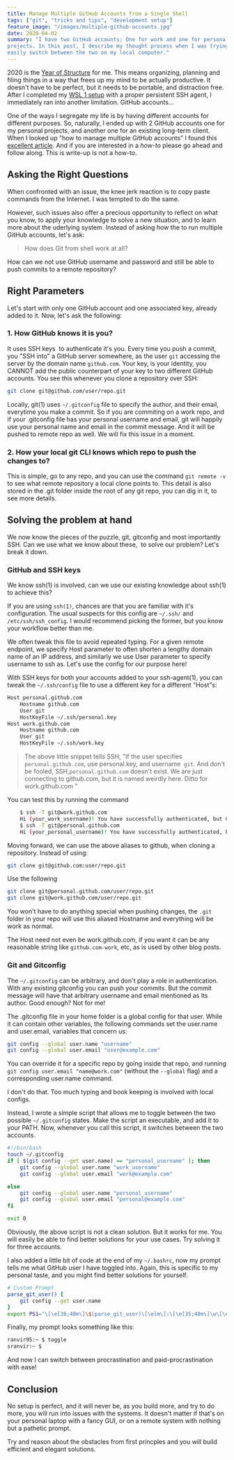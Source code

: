 ```yaml
---
title: Manage Multiple GitHub Accounts from a Single Shell
tags: ["git", "tricks and tips", "development setup"]
feature_image: "/images/multiple-github-accounts.jpg"
date: 2020-04-02
summary: "I have two GitHub accounts; One for work and one for personal
projects. In this post, I describe my thought process when I was trying to
easily switch between the two on my local computer."
---
```


2020 is the [Year of Structure](https://youtu.be/NVGuFdX5guE) for me. This means
organizing, planning and filing things in a way that frees up my mind to be
actually productive. It doesn't have to be perfect, but it needs to be portable,
and distraction free. After I completed my [WSL 1
setup](https://github.com/sranvir/wsl_setup.git) with a proper persistent SSH
agent, I immediately ran into another limitation. GitHub accounts...

One of the ways I segregate my life is by having different accounts for
different purposes. So, naturally, I ended up with 2 GitHub accounts one for my
personal projects, and another one for an existing long-term client. When I
looked up "how to manage multiple GitHub accounts" I found this [excellent
article](https://www.freecodecamp.org/news/manage-multiple-github-accounts-the-ssh-way-2dadc30ccaca/).
And if you are interested in a *how-to* please go ahead and follow along. This
is write-up is not a how-to.

## Asking the Right Questions

When confronted with an issue, the knee jerk reaction is to copy paste commands
from the Internet. I was tempted to do the same.

However, such issues also offer a precious opportunity to reflect on what you
know, to apply your knowledge to solve a new situation, and to learn more about
the uderlying system. Instead of asking how the to run multiple GitHub accounts,
let's ask:

> How does Git from shell work at all?

How can we not use GitHub username and password and still be able to push
commits to a remote repository?

## Right Parameters

Let's start with only one GitHub account and one associated key, already added
to it. Now, let's ask the following:

### 1. How GitHub knows it is you?

It uses SSH keys  to authenticate it's you. Every time you push a commit, you
"SSH into" a GitHub server somewhere, as the user `git` accessing the server by
the domain name `github.com`. Your key, is your identity, you CANNOT add the
public counterpart of your key to two different GitHub accounts. You see this
whenever you clone a repository over SSH:

```bash
git clone git@github.com/user/repo.git
```

Locally, git(1) uses `~/.gitconfig` file to specify the author, and their email,
everytime you make a commit. So if you are commiting on a work repo, and if your
.gitconfig file has your personal username and email, git will happily use your
personal name and email in the commit message. And it will be pushed to remote
repo as well. We will fix this issue in a moment.

### 2. How your local git CLI knows which repo to push the changes to?

This is simple, go to any repo, and you can use the command `git remote -v` to
see what remote repository a local clone points to. This detail is also stored
in the .git folder inside the root of any git repo, you can dig in it, to see
more details.

## Solving the problem at hand

We now know the pieces of the puzzle, git, gitconfig and most importantly SSH.
Can we use what we know about these,  to solve our problem? Let's break it down.

### GitHub and SSH keys

We know ssh(1) is involved, can we use our existing knowledge about ssh(1) to
achieve this?

If you are using `ssh(1)`, chances are that you are familiar with it's
configuration. The usual suspects for this config are `~/.ssh/` and
`/etc/ssh/ssh_config`. I would recommend picking the former, but you know your
workflow better than me.

We often tweak this file to avoid repeated typing. For a given remote endpoint,
we specify Host parameter to often shorten a lengthy domain name of an IP
address, and similarly we use User parameter to specify username to ssh as.
Let's use the config for our purpose here!

With SSH keys for both your accounts added to your ssh-agent(1), you can tweak
the `~/.ssh/config` file to use a different key for a different "Host"s:

```bash
Host personal.github.com
    Hostname github.com
    User git
    HostKeyFile ~/.ssh/personal.key
Host work.github.com
    Hostname github.com
    User git
    HostKeyFile ~/.ssh/work.key
```

> The above little snippet tells SSH, "If the user specifies
> `personal.github.com`, use personal.key, and username  `git`. And don't be
> fooled, SSH,`personal.github.com` doesn't exist. We are just connecting to
> github.com, but it is named weirdly here. Ditto for work.github.com "

You can test this by running the command

```bash
    $ ssh -T git@work.github.com
    Hi (your_work_username)! You have successfully authenticated, but GitHub does not provide shell access.
    $ ssh -T git@personal.github.com
    Hi (your_personal_username)! You have successfully authenticated, but GitHub does not provide shell access.
```

Moving forward, we can use the above aliases to github, when cloning a
repository. Instead of using:

```sh
git clone git@github.com:user/repo.git
```

Use the following

```sh
git clone git@personal.github.com/user/repo.git
git clone git@work.github.com/user/repo.git
```

You won't have to do anything special when pushing changes, the `.git` folder in
your repo will use this aliased Hostname and everything will be work as normal.

The Host need not even be work.github.com, if you want it can be any reasonable
string like `github.com-work`, etc, as is used by other blog posts.

### Git and Gitconfig

The `~/.gitconfig` can be arbitrary, and don't play a role in authentication.
With any existing gitconfig you can push your commits. But the commit message
will have that arbitrary username and email mentioned as its author. Good
enough? Not for me!

The .gitconfig file in your home folder is a global config for that user. While
it can contain other variables, the following commands set the user.name and
user.email, variables that concern us:

```sh
git config --global user.name "username"
git config --global user.email "user@example.com"
```

You can override it for a specific repo by going inside that repo, and running
`git config user.email "name@work.com"` (without the `--global` flag) and a
corresponding user.name command.

I don't do that. Too much typing and book keeping is involved with local
configs.

Instead, I wrote a simple script that allows me to toggle between the two
possible `~/.gitconfig` states. Make the script an executable, and add it to
your PATH. Now, whenever you call this script, it switches between the two
accounts.

```sh
#!/bin/bash
touch ~/.gitconfig
if [ $(git config --get user.name) == "personal_username" ]; then
    git config --global user.name "work_username"
    git config --global user.email "work@example.com"

else
    git config --global user.name "personal_username"
    git config --global user.email "personal@example.com"
fi

exit 0
```

Obviously, the above script is not a clean solution. But it works for me. You
will easily be able to find better solutions for your use cases. Try solving it
for three accounts.

I also added a little bit of code at the end of my `~/.bashrc`, now my prompt
tells me what GitHub user I have toggled into. Again, this is specific to my
personal taste, and you might find better solutions for yourself.

```sh
# Custom Prompt
parse_git_user() {
    git config --get user.name
}
export PS1="\[\e[36;40m\]\$(parse_git_user)\[\e[m\]:\[\e[35;40m\]\w\[\e[m\] \\$ "
```

Finally, my prompt looks something like this:

```bash
ranvir95:~ $ toggle
sranvir:~ $
```

And now I can switch between procrastination and paid-procrastination with ease!

## Conclusion

No setup is perfect, and it will never be, as you build more, and try to do more, you will run into issues with the systems. It doesn't matter if that's on your personal laptop with a fancy GUI, or on a remote system with nothing but a pathetic prompt.

Try and reason about the obstacles from first princples and you will build efficient and elegant solutions.
